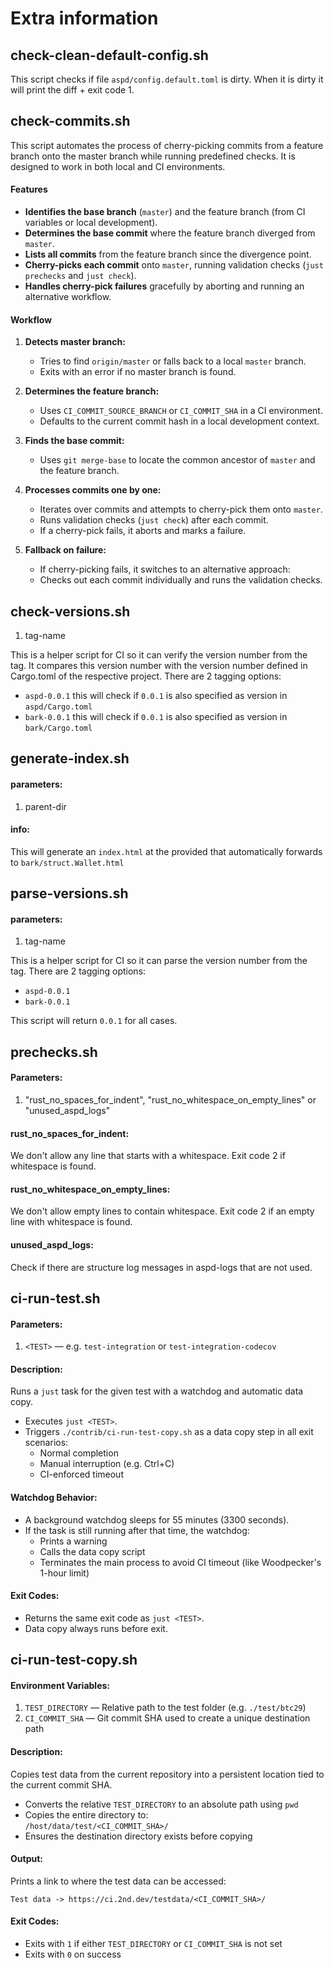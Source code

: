 # Extra information

## check-clean-default-config.sh
This script checks if file `aspd/config.default.toml` is dirty.
When it is dirty it will print the diff + exit code 1.

## check-commits.sh
This script automates the process of cherry-picking commits from a feature branch onto the master branch while running predefined checks. It is designed to work in both local and CI environments.

#### Features

- **Identifies the base branch** (`master`) and the feature branch (from CI variables or local development).
- **Determines the base commit** where the feature branch diverged from `master`.
- **Lists all commits** from the feature branch since the divergence point.
- **Cherry-picks each commit** onto `master`, running validation checks (`just prechecks` and `just check`).
- **Handles cherry-pick failures** gracefully by aborting and running an alternative workflow.

#### Workflow

1. **Detects master branch:**
    - Tries to find `origin/master` or falls back to a local `master` branch.
    - Exits with an error if no master branch is found.

2. **Determines the feature branch:**
    - Uses `CI_COMMIT_SOURCE_BRANCH` or `CI_COMMIT_SHA` in a CI environment.
    - Defaults to the current commit hash in a local development context.

3. **Finds the base commit:**
    - Uses `git merge-base` to locate the common ancestor of `master` and the feature branch.

4. **Processes commits one by one:**
    - Iterates over commits and attempts to cherry-pick them onto `master`.
    - Runs validation checks (`just check`) after each commit.
    - If a cherry-pick fails, it aborts and marks a failure.

5. **Fallback on failure:**
    - If cherry-picking fails, it switches to an alternative approach:
    - Checks out each commit individually and runs the validation checks.

## check-versions.sh
1. tag-name

This is a helper script for CI so it can verify the version number from the tag.
It compares this version number with the version number defined in Cargo.toml of the respective project.
There are 2 tagging options:
* `aspd-0.0.1` this will check if `0.0.1` is also specified as version in `aspd/Cargo.toml`
* `bark-0.0.1` this will check if `0.0.1` is also specified as version in `bark/Cargo.toml`

## generate-index.sh
#### parameters:
1. parent-dir

#### info:
This will generate an `index.html` at the provided <parent-dir>
that automatically forwards to `bark/struct.Wallet.html`

## parse-versions.sh
#### parameters:
1. tag-name

This is a helper script for CI so it can parse the version number from the tag.
There are 2 tagging options:
* `aspd-0.0.1`
* `bark-0.0.1`

This script will return `0.0.1` for all cases.

## prechecks.sh
#### Parameters:
1. "rust_no_spaces_for_indent", "rust_no_whitespace_on_empty_lines" or "unused_aspd_logs"

#### rust_no_spaces_for_indent:
We don't allow any line that starts with a whitespace.
Exit code 2 if whitespace is found.
#### rust_no_whitespace_on_empty_lines:
We don't allow empty lines to contain whitespace.
Exit code 2 if an empty line with whitespace is found.
#### unused_aspd_logs:
Check if there are structure log messages in aspd-logs that are not used.

## ci-run-test.sh
#### Parameters:
1. `<TEST>` — e.g. `test-integration` or `test-integration-codecov`

#### Description:
Runs a `just` task for the given test with a watchdog and automatic data copy.
- Executes `just <TEST>`.
- Triggers `./contrib/ci-run-test-copy.sh` as a data copy step in all exit scenarios:
   - Normal completion
   - Manual interruption (e.g. Ctrl+C)
   - CI-enforced timeout

#### Watchdog Behavior:
- A background watchdog sleeps for 55 minutes (3300 seconds).
- If the task is still running after that time, the watchdog:
   - Prints a warning
   - Calls the data copy script
   - Terminates the main process to avoid CI timeout (like Woodpecker's 1-hour limit)

#### Exit Codes:
- Returns the same exit code as `just <TEST>`.
- Data copy always runs before exit.

## ci-run-test-copy.sh
#### Environment Variables:
1. `TEST_DIRECTORY` — Relative path to the test folder (e.g. `./test/btc29`)
2. `CI_COMMIT_SHA` — Git commit SHA used to create a unique destination path

#### Description:
Copies test data from the current repository into a persistent location tied to the current commit SHA.

- Converts the relative `TEST_DIRECTORY` to an absolute path using `pwd`
- Copies the entire directory to:  
  `/host/data/test/<CI_COMMIT_SHA>/`
- Ensures the destination directory exists before copying

#### Output:
Prints a link to where the test data can be accessed:
```
Test data -> https://ci.2nd.dev/testdata/<CI_COMMIT_SHA>/
```

#### Exit Codes:
- Exits with `1` if either `TEST_DIRECTORY` or `CI_COMMIT_SHA` is not set
- Exits with `0` on success
